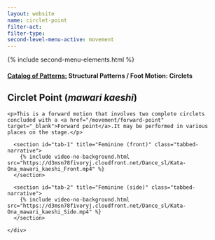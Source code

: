 ```yaml
---
layout: website
name: circlet-point
filter-act:
filter-type:
second-level-menu-active: movement
---
```

{% include second-menu-elements.html %}

<main class="page-content">
  <div class="text-container">
    <h4><a href="/movement/">Catalog of Patterns:</a> Structural Patterns / Foot Motion: Circlets</h4>
    <h2>Circlet Point (<em>mawari kaeshi</em>)</h2>

    <p>This is a forward motion that involves two complete circlets concluded with a <a href="/movement/forward-point" target="_blank">Forward point</a>.It may be performed in various places on the stage.</p>

  </div>


<div class="tabs-container">
  <div class="tabs-container__links">
    <div class="wrapper">
      <div id="tabs"></div>
    </div>
  </div>
  <div class="tabs-container__content">
    <div class="wrapper">

      <section id="tab-1" title="Feminine (front)" class="tabbed-narrative">
        {% include video-no-background.html src="https://d3msn78fivoryj.cloudfront.net/Dance_sl/Kata-Ona_mawari_kaeshi_Front.mp4" %}
      </section>

      <section id="tab-2" title="Feminine (side)" class="tabbed-narrative">
        {% include video-no-background.html src="https://d3msn78fivoryj.cloudfront.net/Dance_sl/Kata-Ona_mawari_kaeshi_Side.mp4" %}
      </section>

    </div>
  </div>
</div>
</main>
